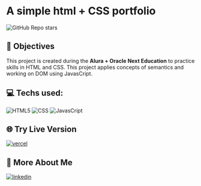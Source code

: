# A simple html + CSS portfolio

<img alt="GitHub Repo stars" src="https://img.shields.io/github/stars/renanvcb/nlw-expert-notes?style=for-the-badge">

## 📄 Objectives

This project is created during the **Alura + Oracle Next Education** to practice skills in HTML and CSS. This project applies concepts of semantics and working on DOM using JavasCript.

## 💻 Techs used:

![HTML5](https://img.shields.io/badge/HTML5-E34F26?style=for-the-badge&logo=html5&logoColor=white)
![CSS](https://img.shields.io/badge/CSS3-1572B6?style=for-the-badge&logo=css3&logoColor=white)
![JavasCript](https://img.shields.io/badge/JavaScript-323330?style=for-the-badge&logo=javascript&logoColor=F7DF1E)

## 🌐 Try Live Version

[![vercel](https://img.shields.io/badge/Vercel-000000?style=for-the-badge&logo=vercel&logoColor=white)]([https://alura-one-t6-portfolio.vercel.app/](https://jogo-do-numero-secreto-seven-sable.vercel.app/))

## 🔗 More About Me

[![linkedin](https://img.shields.io/badge/linkedin-0A66C2?style=for-the-badge&logo=linkedin&logoColor=white)](https://linkedin.com/in/renanvcb)

